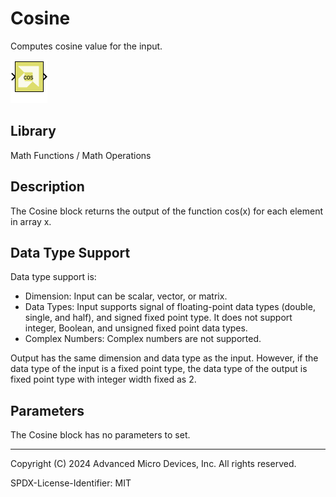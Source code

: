 # Cosine

Computes cosine value for the input.

![](./Images/block.png)

## Library

Math Functions / Math Operations

## Description

The Cosine block returns the output of the function cos(x) for each
element in array x.

## Data Type Support

Data type support is:

- Dimension: Input can be scalar, vector, or matrix.
- Data Types: Input supports signal of floating-point data types
  (double, single, and half), and signed fixed point type. It does not
  support integer, Boolean, and unsigned fixed point data types.
- Complex Numbers: Complex numbers are not supported.

Output has the same dimension and data type as the input. However, if
the data type of the input is a fixed point type, the data type of the
output is fixed point type with integer width fixed as 2.

## Parameters

The Cosine block has no parameters to set.

--------------
Copyright (C) 2024 Advanced Micro Devices, Inc.
All rights reserved.

SPDX-License-Identifier: MIT
